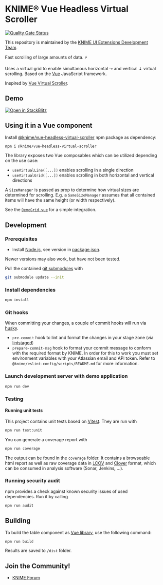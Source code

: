 # KNIME® Vue Headless Virtual Scroller

[![Quality Gate Status](https://sonarcloud.io/api/project_badges/measure?project=KNIME_vue-headless-virtual-scrolling&metric=alert_status)](https://sonarcloud.io/summary/new_code?id=KNIME_vue-headless-virtual-scrolling)

This repository is maintained by the [KNIME UI Extensions Development Team](mailto:team-ui-extensions@knime.com).

Fast scrolling of large amounts of data. ⚡️

Uses a virtual grid to enable simultanous horizontal ⇢ and vertical ⇣ virtual scrolling. Based on the [Vue] JavaScript framework.

Inspired by [Vue Virtual Scroller].

## Demo

[![Open in StackBlitz](https://developer.stackblitz.com/img/open_in_stackblitz.svg)](https://stackblitz.com/github/knime/vue-headless-virtual-scroller/tree/master/demo)

## Using it in a Vue component

Install [@knime/vue-headless-virtual-scroller] npm package as dependency:

```sh
npm i @knime/vue-headless-virtual-scroller
```

The library exposes two Vue composables which can be utilized depending on the use case:

- `useVirtualLine([...])` enables scrolling in a single direction
- `useVirtualGrid([...])` enables scrolling in both horizontal and vertical directions

A `SizeManager` is passed as prop to determine how virtual sizes are determined for scrolling. E.g. a `SameSizeManager` assumes that all contained items will have the same height (or width respectively).

See the [`DemoGrid.vue`](demo/src/components/DemoGrid.vue) for a simple integration.

## Development

### Prerequisites

- Install [Node.js][node], see version in [package.json](package.json).

Newer versions may also work, but have not been tested.

Pull the contained [git submodules](https://stackoverflow.com/a/4438292/5134084) with

```sh
git submodule update --init
```

### Install dependencies

```sh
npm install
```

### Git hooks

When committing your changes, a couple of commit hooks will run via [husky].

- `pre-commit` hook to lint and format the changes in your stage zone (via [lintstaged])
- `prepare-commit-msg` hook to format your commit message to conform with the required format by KNIME. In order for this to work you must set environment variables with your Atlassian email and API token. Refer to `@knime/eslint-config/scripts/README.md` for more information.

### Launch development server with demo application

```sh
npm run dev
```

### Testing

#### Running unit tests

This project contains unit tests based on [Vitest].
They are run with

```sh
npm run test:unit
```

You can generate a coverage report with

```sh
npm run coverage
```

The output can be found in the `coverage` folder. It contains a browseable html report as well as raw coverage data in
[LCOV] and [Clover] format, which can be consumed in analysis software (Sonar, Jenkins, …).

### Running security audit

npm provides a check against known security issues of used dependencies. Run it by calling

```sh
npm run audit
```

## Building

To build the table component as [Vue library], use the following command:

```sh
npm run build
```

Results are saved to `/dist` folder.

## Join the Community!

- [KNIME Forum](https://forum.knime.com/)

[Vue]: https://vuejs.org/
[Vue Virtual Scroller]: https://github.com/Akryum/vue-virtual-scroller
[node]: https://knime-com.atlassian.net/wiki/spaces/SPECS/pages/905281540/Node.js+Installation
[Vue library]: https://vitejs.dev/guide/build.html#library-mode
[Vitest]: https://vitest.dev/
[lcov]: https://github.com/linux-test-project/lcov
[clover]: http://openclover.org/
[husky]: https://www.npmjs.com/package/husky
[lintstaged]: https://github.com/okonet/lint-staged
[@knime/vue-headless-virtual-scroller]: https://www.npmjs.com/package/@knime/vue-headless-virtual-scroller
